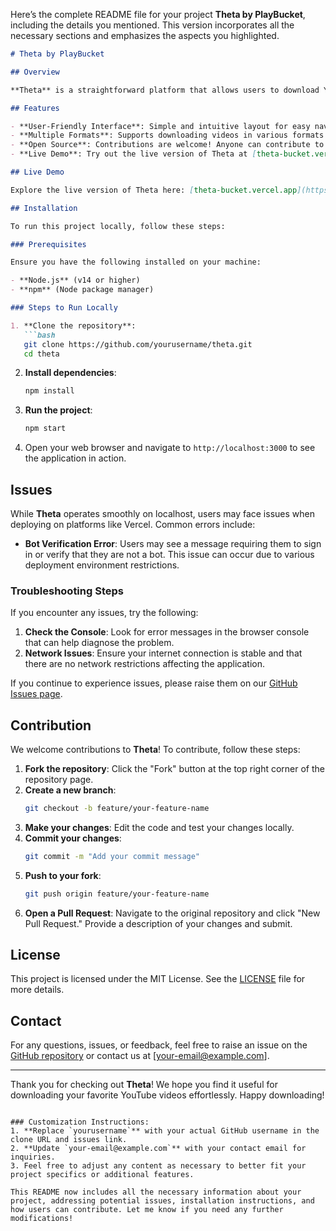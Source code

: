 Here’s the complete README file for your project **Theta by PlayBucket**, including the details you mentioned. This version incorporates all the necessary sections and emphasizes the aspects you highlighted.

```markdown
# Theta by PlayBucket

## Overview

**Theta** is a straightforward platform that allows users to download YouTube videos effortlessly. Designed with user-friendliness in mind, Theta offers a seamless experience for anyone looking to save their favorite videos for offline viewing.

## Features

- **User-Friendly Interface**: Simple and intuitive layout for easy navigation and video downloads.
- **Multiple Formats**: Supports downloading videos in various formats and resolutions.
- **Open Source**: Contributions are welcome! Anyone can contribute to enhancing the project.
- **Live Demo**: Try out the live version of Theta at [theta-bucket.vercel.app](https://theta-bucket.vercel.app/).

## Live Demo

Explore the live version of Theta here: [theta-bucket.vercel.app](https://theta-bucket.vercel.app/).

## Installation

To run this project locally, follow these steps:

### Prerequisites

Ensure you have the following installed on your machine:

- **Node.js** (v14 or higher)
- **npm** (Node package manager)

### Steps to Run Locally

1. **Clone the repository**:
   ```bash
   git clone https://github.com/yourusername/theta.git
   cd theta
   ```

2. **Install dependencies**:
   ```bash
   npm install
   ```

3. **Run the project**:
   ```bash
   npm start
   ```

4. Open your web browser and navigate to `http://localhost:3000` to see the application in action.

## Issues

While **Theta** operates smoothly on localhost, users may face issues when deploying on platforms like Vercel. Common errors include:

- **Bot Verification Error**: Users may see a message requiring them to sign in or verify that they are not a bot. This issue can occur due to various deployment environment restrictions.

### Troubleshooting Steps

If you encounter any issues, try the following:

1. **Check the Console**: Look for error messages in the browser console that can help diagnose the problem.
2. **Network Issues**: Ensure your internet connection is stable and that there are no network restrictions affecting the application.

If you continue to experience issues, please raise them on our [GitHub Issues page](https://github.com/yourusername/theta/issues).

## Contribution

We welcome contributions to **Theta**! To contribute, follow these steps:

1. **Fork the repository**: Click the "Fork" button at the top right corner of the repository page.
2. **Create a new branch**:
   ```bash
   git checkout -b feature/your-feature-name
   ```
3. **Make your changes**: Edit the code and test your changes locally.
4. **Commit your changes**:
   ```bash
   git commit -m "Add your commit message"
   ```
5. **Push to your fork**:
   ```bash
   git push origin feature/your-feature-name
   ```
6. **Open a Pull Request**: Navigate to the original repository and click "New Pull Request." Provide a description of your changes and submit.

## License

This project is licensed under the MIT License. See the [LICENSE](LICENSE) file for more details.

## Contact

For any questions, issues, or feedback, feel free to raise an issue on the [GitHub repository](https://github.com/yourusername/theta/issues) or contact us at [your-email@example.com].

---

Thank you for checking out **Theta**! We hope you find it useful for downloading your favorite YouTube videos effortlessly. Happy downloading!
```

### Customization Instructions:
1. **Replace `yourusername`** with your actual GitHub username in the clone URL and issues link.
2. **Update `your-email@example.com`** with your contact email for inquiries.
3. Feel free to adjust any content as necessary to better fit your project specifics or additional features.

This README now includes all the necessary information about your project, addressing potential issues, installation instructions, and how users can contribute. Let me know if you need any further modifications!
